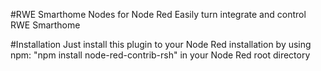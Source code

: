 #RWE Smarthome Nodes for Node Red
Easily turn integrate and control RWE Smarthome

#Installation
Just install this plugin to your Node Red installation by using npm: "npm install node-red-contrib-rsh" in your Node Red root directory